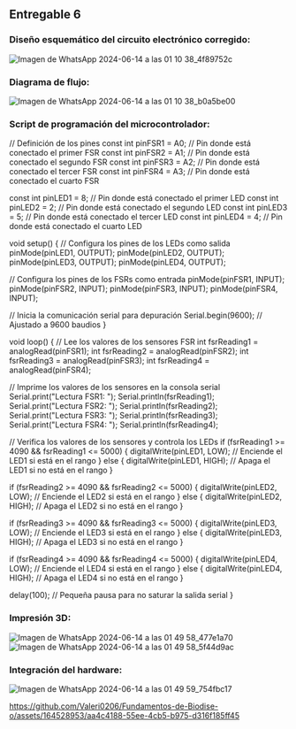 ## Entregable 6

### Diseño esquemático del circuito electrónico corregido:

![Imagen de WhatsApp 2024-06-14 a las 01 10 38_4f89752c](https://github.com/Valeri0206/Fundamentos-de-Biodise-o/assets/164528953/ad0d9cbc-3b43-440e-967e-8e8908ecc59c)

### Diagrama de flujo:

![Imagen de WhatsApp 2024-06-14 a las 01 10 38_b0a5be00](https://github.com/Valeri0206/Fundamentos-de-Biodise-o/assets/164528953/a5112966-b368-41fd-b11c-5ec2a7f39253)

### Script de programación del microcontrolador:
// Definición de los pines
const int pinFSR1 = A0;  // Pin donde está conectado el primer FSR
const int pinFSR2 = A1;  // Pin donde está conectado el segundo FSR
const int pinFSR3 = A2;  // Pin donde está conectado el tercer FSR
const int pinFSR4 = A3;  // Pin donde está conectado el cuarto FSR

const int pinLED1 = 8;  // Pin donde está conectado el primer LED
const int pinLED2 = 2;  // Pin donde está conectado el segundo LED
const int pinLED3 = 5;  // Pin donde está conectado el tercer LED
const int pinLED4 = 4;  // Pin donde está conectado el cuarto LED

void setup() {
  // Configura los pines de los LEDs como salida
  pinMode(pinLED1, OUTPUT);
  pinMode(pinLED2, OUTPUT);
  pinMode(pinLED3, OUTPUT);
  pinMode(pinLED4, OUTPUT);

  // Configura los pines de los FSRs como entrada
  pinMode(pinFSR1, INPUT);
  pinMode(pinFSR2, INPUT);
  pinMode(pinFSR3, INPUT);
  pinMode(pinFSR4, INPUT);

  // Inicia la comunicación serial para depuración
  Serial.begin(9600);  // Ajustado a 9600 baudios
}

void loop() {
  // Lee los valores de los sensores FSR
  int fsrReading1 = analogRead(pinFSR1);
  int fsrReading2 = analogRead(pinFSR2);
  int fsrReading3 = analogRead(pinFSR3);
  int fsrReading4 = analogRead(pinFSR4);

  // Imprime los valores de los sensores en la consola serial
  Serial.print("Lectura FSR1: ");
  Serial.println(fsrReading1);
  Serial.print("Lectura FSR2: ");
  Serial.println(fsrReading2);
  Serial.print("Lectura FSR3: ");
  Serial.println(fsrReading3);
  Serial.print("Lectura FSR4: ");
  Serial.println(fsrReading4);

  // Verifica los valores de los sensores y controla los LEDs
  if (fsrReading1 >= 4090 && fsrReading1 <= 5000) {
    digitalWrite(pinLED1, LOW);  // Enciende el LED1 si está en el rango
  } else {
    digitalWrite(pinLED1, HIGH); // Apaga el LED1 si no está en el rango
  }

  if (fsrReading2 >= 4090 && fsrReading2 <= 5000) {
    digitalWrite(pinLED2, LOW);  // Enciende el LED2 si está en el rango
  } else {
    digitalWrite(pinLED2, HIGH); // Apaga el LED2 si no está en el rango
  }

  if (fsrReading3 >= 4090 && fsrReading3 <= 5000) {
    digitalWrite(pinLED3, LOW);  // Enciende el LED3 si está en el rango
  } else {
    digitalWrite(pinLED3, HIGH); // Apaga el LED3 si no está en el rango
  }

  if (fsrReading4 >= 4090 && fsrReading4 <= 5000) {
    digitalWrite(pinLED4, LOW);  // Enciende el LED4 si está en el rango
  } else {
    digitalWrite(pinLED4, HIGH); // Apaga el LED4 si no está en el rango
  }

  delay(100);  // Pequeña pausa para no saturar la salida serial
}

### Impresión 3D:
![Imagen de WhatsApp 2024-06-14 a las 01 49 58_477e1a70](https://github.com/Valeri0206/Fundamentos-de-Biodise-o/assets/164528953/3f1e8b6b-46de-4d4a-8b31-4b9591710def)
![Imagen de WhatsApp 2024-06-14 a las 01 49 58_5f44d9ac](https://github.com/Valeri0206/Fundamentos-de-Biodise-o/assets/164528953/3a49b5c9-36c1-4393-9551-d836de22f714)

### Integración del hardware:
![Imagen de WhatsApp 2024-06-14 a las 01 49 59_754fbc17](https://github.com/Valeri0206/Fundamentos-de-Biodise-o/assets/164528953/1553e3f5-7ef1-4f18-b2e9-a4b03c7a498e)

https://github.com/Valeri0206/Fundamentos-de-Biodise-o/assets/164528953/aa4c4188-55ee-4cb5-b975-d316f185ff45




